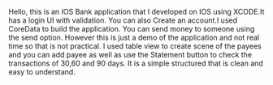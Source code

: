 Hello, this is an IOS Bank application that I developed on IOS using XCODE.It has a login UI with validation. You can also Create an account.I used CoreData to build the application. You can send money to someone using the send option. However this is just a demo of the application and not real time so that is not practical. I used table view to create scene of the payees and you can add payee as well as use the Statement button to check the transactions of 30,60 and 90 days. It is a simple structured that is clean and easy to understand.
